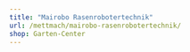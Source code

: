 ```yaml
---
title: "Mairobo Rasenrobotertechnik"
url: /mettmach/mairobo-rasenrobotertechnik/
shop: Garten-Center
---
```

